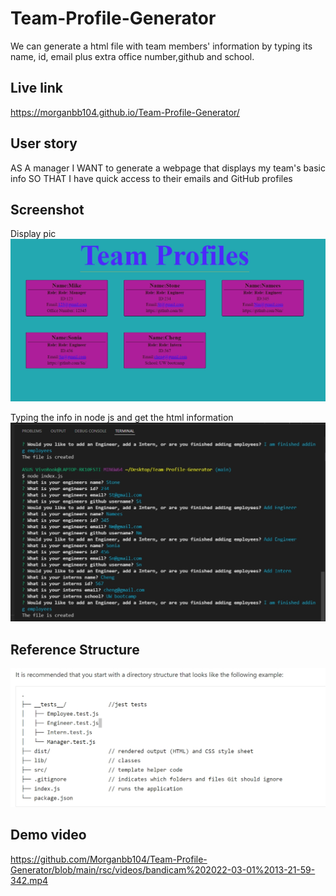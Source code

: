 # Team-Profile-Generator

We can generate a html file with team members' information by typing its name, id, email plus extra office number,github and school.

## Live link
https://morganbb104.github.io/Team-Profile-Generator/

## User story
AS A manager I WANT to generate a webpage that displays my team's basic info SO THAT I have quick access to their emails and GitHub profiles
## Screenshot

Display pic
![Screenshot](https://github.com/Morganbb104/Team-Profile-Generator/blob/main/rsc/images/screenshot.jpg)

Typing the info in node js and get the html information
![Terminal](https://github.com/Morganbb104/Team-Profile-Generator/blob/main/rsc/images/terminal.jpg)

## Reference Structure
![sctructure](https://github.com/Morganbb104/Team-Profile-Generator/blob/main/rsc/images/structure.jpg)

## Demo video

https://github.com/Morganbb104/Team-Profile-Generator/blob/main/rsc/videos/bandicam%202022-03-01%2013-21-59-342.mp4
